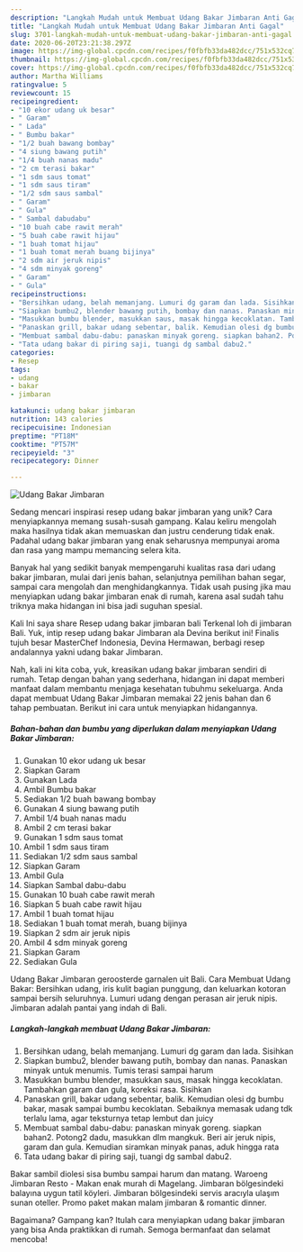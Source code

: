 ```yaml
---
description: "Langkah Mudah untuk Membuat Udang Bakar Jimbaran Anti Gagal"
title: "Langkah Mudah untuk Membuat Udang Bakar Jimbaran Anti Gagal"
slug: 3701-langkah-mudah-untuk-membuat-udang-bakar-jimbaran-anti-gagal
date: 2020-06-20T23:21:38.297Z
image: https://img-global.cpcdn.com/recipes/f0fbfb33da482dcc/751x532cq70/udang-bakar-jimbaran-foto-resep-utama.jpg
thumbnail: https://img-global.cpcdn.com/recipes/f0fbfb33da482dcc/751x532cq70/udang-bakar-jimbaran-foto-resep-utama.jpg
cover: https://img-global.cpcdn.com/recipes/f0fbfb33da482dcc/751x532cq70/udang-bakar-jimbaran-foto-resep-utama.jpg
author: Martha Williams
ratingvalue: 5
reviewcount: 15
recipeingredient:
- "10 ekor udang uk besar"
- " Garam"
- " Lada"
- " Bumbu bakar"
- "1/2 buah bawang bombay"
- "4 siung bawang putih"
- "1/4 buah nanas madu"
- "2 cm terasi bakar"
- "1 sdm saus tomat"
- "1 sdm saus tiram"
- "1/2 sdm saus sambal"
- " Garam"
- " Gula"
- " Sambal dabudabu"
- "10 buah cabe rawit merah"
- "5 buah cabe rawit hijau"
- "1 buah tomat hijau"
- "1 buah tomat merah buang bijinya"
- "2 sdm air jeruk nipis"
- "4 sdm minyak goreng"
- " Garam"
- " Gula"
recipeinstructions:
- "Bersihkan udang, belah memanjang. Lumuri dg garam dan lada. Sisihkan"
- "Siapkan bumbu2, blender bawang putih, bombay dan nanas. Panaskan minyak untuk menumis. Tumis terasi sampai harum"
- "Masukkan bumbu blender, masukkan saus, masak hingga kecoklatan. Tambahkan garam dan gula, koreksi rasa. Sisihkan"
- "Panaskan grill, bakar udang sebentar, balik. Kemudian olesi dg bumbu bakar, masak sampai bumbu kecoklatan. Sebaiknya memasak udang tdk terlalu lama, agar teksturnya tetap lembut dan juicy"
- "Membuat sambal dabu-dabu: panaskan minyak goreng. siapkan bahan2. Potong2 dadu, masukkan dlm mangkuk. Beri air jeruk nipis, garam dan gula. Kemudian siramkan minyak panas, aduk hingga rata"
- "Tata udang bakar di piring saji, tuangi dg sambal dabu2."
categories:
- Resep
tags:
- udang
- bakar
- jimbaran

katakunci: udang bakar jimbaran 
nutrition: 143 calories
recipecuisine: Indonesian
preptime: "PT18M"
cooktime: "PT57M"
recipeyield: "3"
recipecategory: Dinner

---
```



![Udang Bakar Jimbaran](https://img-global.cpcdn.com/recipes/f0fbfb33da482dcc/751x532cq70/udang-bakar-jimbaran-foto-resep-utama.jpg)

Sedang mencari inspirasi resep udang bakar jimbaran yang unik? Cara menyiapkannya memang susah-susah gampang. Kalau keliru mengolah maka hasilnya tidak akan memuaskan dan justru cenderung tidak enak. Padahal udang bakar jimbaran yang enak seharusnya mempunyai aroma dan rasa yang mampu memancing selera kita.

Banyak hal yang sedikit banyak mempengaruhi kualitas rasa dari udang bakar jimbaran, mulai dari jenis bahan, selanjutnya pemilihan bahan segar, sampai cara mengolah dan menghidangkannya. Tidak usah pusing jika mau menyiapkan udang bakar jimbaran enak di rumah, karena asal sudah tahu triknya maka hidangan ini bisa jadi suguhan spesial.

Kali Ini saya share Resep udang bakar jimbaran bali Terkenal loh di jimbaran Bali. Yuk, intip resep udang bakar Jimbaran ala Devina berikut ini! Finalis tujuh besar MasterChef Indonesia, Devina Hermawan, berbagi resep andalannya yakni udang bakar Jimbaran.


Nah, kali ini kita coba, yuk, kreasikan udang bakar jimbaran sendiri di rumah. Tetap dengan bahan yang sederhana, hidangan ini dapat memberi manfaat dalam membantu menjaga kesehatan tubuhmu sekeluarga. Anda dapat membuat Udang Bakar Jimbaran memakai 22 jenis bahan dan 6 tahap pembuatan. Berikut ini cara untuk menyiapkan hidangannya.

<!--inarticleads1-->

##### Bahan-bahan dan bumbu yang diperlukan dalam menyiapkan Udang Bakar Jimbaran:

1. Gunakan 10 ekor udang uk besar
1. Siapkan  Garam
1. Gunakan  Lada
1. Ambil  Bumbu bakar
1. Sediakan 1/2 buah bawang bombay
1. Gunakan 4 siung bawang putih
1. Ambil 1/4 buah nanas madu
1. Ambil 2 cm terasi bakar
1. Gunakan 1 sdm saus tomat
1. Ambil 1 sdm saus tiram
1. Sediakan 1/2 sdm saus sambal
1. Siapkan  Garam
1. Ambil  Gula
1. Siapkan  Sambal dabu-dabu
1. Gunakan 10 buah cabe rawit merah
1. Siapkan 5 buah cabe rawit hijau
1. Ambil 1 buah tomat hijau
1. Sediakan 1 buah tomat merah, buang bijinya
1. Siapkan 2 sdm air jeruk nipis
1. Ambil 4 sdm minyak goreng
1. Siapkan  Garam
1. Sediakan  Gula


Udang Bakar Jimbaran geroosterde garnalen uit Bali. Cara Membuat Udang Bakar: Bersihkan udang, iris kulit bagian punggung, dan keluarkan kotoran sampai bersih seluruhnya. Lumuri udang dengan perasan air jeruk nipis. Jimbaran adalah pantai yang indah di Bali. 

<!--inarticleads2-->

##### Langkah-langkah membuat Udang Bakar Jimbaran:

1. Bersihkan udang, belah memanjang. Lumuri dg garam dan lada. Sisihkan
1. Siapkan bumbu2, blender bawang putih, bombay dan nanas. Panaskan minyak untuk menumis. Tumis terasi sampai harum
1. Masukkan bumbu blender, masukkan saus, masak hingga kecoklatan. Tambahkan garam dan gula, koreksi rasa. Sisihkan
1. Panaskan grill, bakar udang sebentar, balik. Kemudian olesi dg bumbu bakar, masak sampai bumbu kecoklatan. Sebaiknya memasak udang tdk terlalu lama, agar teksturnya tetap lembut dan juicy
1. Membuat sambal dabu-dabu: panaskan minyak goreng. siapkan bahan2. Potong2 dadu, masukkan dlm mangkuk. Beri air jeruk nipis, garam dan gula. Kemudian siramkan minyak panas, aduk hingga rata
1. Tata udang bakar di piring saji, tuangi dg sambal dabu2.


Bakar sambil diolesi sisa bumbu sampai harum dan matang. Waroeng Jimbaran Resto - Makan enak murah di Magelang. Jimbaran bölgesindeki balayına uygun tatil köyleri. Jimbaran bölgesindeki servis aracıyla ulaşım sunan oteller. Promo paket makan malam jimbaran &amp; romantic dinner. 

Bagaimana? Gampang kan? Itulah cara menyiapkan udang bakar jimbaran yang bisa Anda praktikkan di rumah. Semoga bermanfaat dan selamat mencoba!
